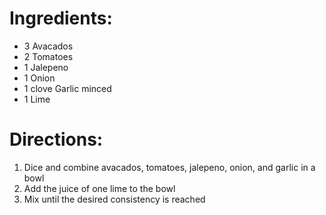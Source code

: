 Ingredients:
============

* 3 Avacados
* 2 Tomatoes
* 1 Jalepeno
* 1 Onion
* 1 clove Garlic minced
* 1 Lime

Directions:
============

1. Dice and combine avacados, tomatoes, jalepeno, onion, and garlic in a bowl
2. Add the juice of one lime to the bowl
3. Mix until the desired consistency is reached
